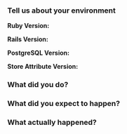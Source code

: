 <!--
  This template is for bug reports. If you are reporting a bug, please continue on. If you are here for another reason,
  feel free to skip the rest of this template.
-->

### Tell us about your environment

**Ruby Version:**

**Rails Version:**

**PostgreSQL Version:**

**Store Attribute Version:**

### What did you do?

### What did you expect to happen?

### What actually happened?
